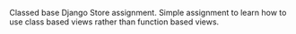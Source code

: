 Classed base Django Store assignment. Simple assignment to learn how to use class based views rather than function based views.